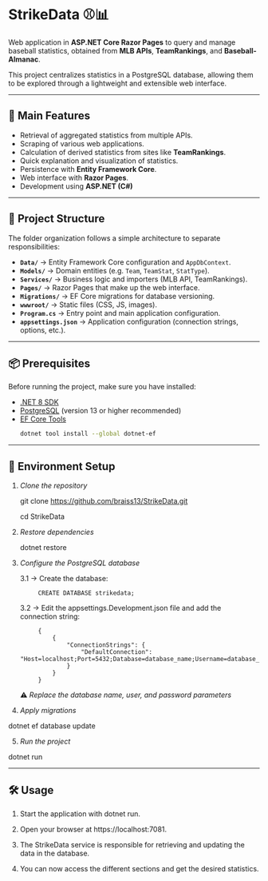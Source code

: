 # StrikeData ⚾📊

Web application in **ASP.NET Core Razor Pages** to query and manage baseball statistics, obtained from **MLB APIs**, **TeamRankings**, and **Baseball-Almanac**.  

This project centralizes statistics in a PostgreSQL database, allowing them to be explored through a lightweight and extensible web interface.

---

## 🚀 Main Features
- Retrieval of aggregated statistics from multiple APIs.
- Scraping of various web applications.
- Calculation of derived statistics from sites like **TeamRankings**.
- Quick explanation and visualization of statistics.
- Persistence with **Entity Framework Core**.
- Web interface with **Razor Pages**.
- Development using **ASP.NET (C#)**

---

## 📂 Project Structure

The folder organization follows a simple architecture to separate responsibilities:

- **`Data/`** → Entity Framework Core configuration and `AppDbContext`.  
- **`Models/`** → Domain entities (e.g. `Team`, `TeamStat`, `StatType`).  
- **`Services/`** → Business logic and importers (MLB API, TeamRankings).  
- **`Pages/`** → Razor Pages that make up the web interface.  
- **`Migrations/`** → EF Core migrations for database versioning.  
- **`wwwroot/`** → Static files (CSS, JS, images).  
- **`Program.cs`** → Entry point and main application configuration.  
- **`appsettings.json`** → Application configuration (connection strings, options, etc.).

---

## 📦 Prerequisites
Before running the project, make sure you have installed:

- [.NET 8 SDK](https://dotnet.microsoft.com/download)
- [PostgreSQL](https://www.postgresql.org/) (version 13 or higher recommended)
- [EF Core Tools](https://learn.microsoft.com/en-us/ef/core/cli/dotnet)  
  ```bash
  dotnet tool install --global dotnet-ef

---

## 🔧 Environment Setup

1. _Clone the repository_

    git clone https://github.com/braiss13/StrikeData.git

    cd StrikeData

2. _Restore dependencies_

    dotnet restore

3. _Configure the PostgreSQL database_

    3.1 -> Create the database: 

            CREATE DATABASE strikedata;

    3.2 -> Edit the appsettings.Development.json file and add the connection string: 

            {
                {
                    "ConnectionStrings": {
                        "DefaultConnection": "Host=localhost;Port=5432;Database=database_name;Username=database_user;Password=user_password"
                    }
                }
            }
            
    ⚠️ _Replace the database name, user, and password parameters_ 

4. _Apply migrations_

dotnet ef database update

5. _Run the project_

dotnet run

---

## 🛠 Usage

1. Start the application with dotnet run.

2. Open your browser at https://localhost:7081.

3. The StrikeData service is responsible for retrieving and updating the data in the database.

4. You can now access the different sections and get the desired statistics.
